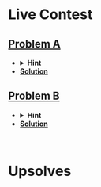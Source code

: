 # Live Contest
## [Problem A](https://codeforces.com/contest/1861/problem/A)
- <details> <summary> <b>Hint</b> </summary> You will be given all the digits from 1 to 9. So you can think of any prime number which will be a prime if we swap the digits and it will be surely there in the string.</details>
- [**Solution**](https://github.com/khalid586/Codeforces-LIve-and-Virtual-rounds/blob/main/LIve%20online%20round/CF%20Edu%20Round%20154/CF%201861A.cpp)

## [Problem B](https://codeforces.com/contest/1861/problem/B)
- <details> <summary><b>Hint</b>  </summary> Think of the positions where 1s match in both string A and B and if you find such a position where both of strings have 0 in the previous index then you got your answer else you won't find any answer. </details>
- [**Solution**](https://github.com/khalid586/Codeforces-LIve-and-Virtual-rounds/blob/main/LIve%20online%20round/CF%20Edu%20Round%20154/CF%201861B.cpp)

<br>

# Upsolves